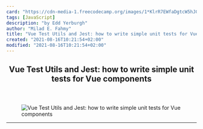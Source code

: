 ```yaml
---
card: "https://cdn-media-1.freecodecamp.org/images/1*KlrR7EWfaDgtcW5hJGFjHQ.jpeg"
tags: [JavaScript]
description: "by Edd Yerburgh"
author: "Milad E. Fahmy"
title: "Vue Test Utils and Jest: how to write simple unit tests for Vue components"
created: "2021-08-16T10:21:54+02:00"
modified: "2021-08-16T10:21:54+02:00"
---
```

<div class="site-wrapper">
<main id="site-main" class="site-main outer">
<div class="inner">
<article class="post-full post tag-javascript tag-vue tag-programming tag-web-development tag-front-end-development ">
<header class="post-full-header">
<h1 class="post-full-title">Vue Test Utils and Jest: how to write simple unit tests for Vue components</h1>
</header>
<figure class="post-full-image">
<picture>
<source media="(max-width: 700px)" sizes="1px" srcset="data:image/gif;base64,R0lGODlhAQABAIAAAAAAAP///yH5BAEAAAAALAAAAAABAAEAAAIBRAA7 1w">
<source media="(min-width: 701px)" sizes="(max-width: 800px) 400px,
(max-width: 1170px) 700px,
1400px" srcset="https://cdn-media-1.freecodecamp.org/images/1*KlrR7EWfaDgtcW5hJGFjHQ.jpeg 300w,
https://cdn-media-1.freecodecamp.org/images/1*KlrR7EWfaDgtcW5hJGFjHQ.jpeg 600w,
https://cdn-media-1.freecodecamp.org/images/1*KlrR7EWfaDgtcW5hJGFjHQ.jpeg 1000w,
https://cdn-media-1.freecodecamp.org/images/1*KlrR7EWfaDgtcW5hJGFjHQ.jpeg 2000w">
<img onerror="this.style.display='none'" src="https://cdn-media-1.freecodecamp.org/images/1*KlrR7EWfaDgtcW5hJGFjHQ.jpeg" alt="Vue Test Utils and Jest: how to write simple unit tests for Vue components">
</picture>
</figure>
<section class="post-full-content">
<div class="post-content medium-migrated-article">
</div>
<hr>
</section>
</article>
</div>
</main>
</div>
<!-- Google Tag Manager (noscript) -->
<!-- End Google Tag Manager (noscript) -->
